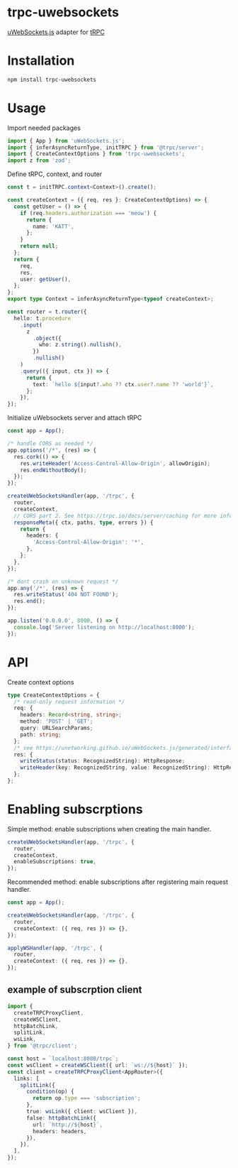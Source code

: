 # trpc-uwebsockets

[uWebSockets.js](https://github.com/uNetworking/uWebSockets.js) adapter for [tRPC](https://trpc.io/)

# Installation

```bash
npm install trpc-uwebsockets
```

# Usage

Import needed packages

```typescript
import { App } from 'uWebSockets.js';
import { inferAsyncReturnType, initTRPC } from '@trpc/server';
import { CreateContextOptions } from 'trpc-uwebsockets';
import z from 'zod';
```

Define tRPC, context, and router

```typescript
const t = initTRPC.context<Context>().create();

const createContext = ({ req, res }: CreateContextOptions) => {
  const getUser = () => {
    if (req.headers.authorization === 'meow') {
      return {
        name: 'KATT',
      };
    }
    return null;
  };
  return {
    req,
    res,
    user: getUser(),
  };
};
export type Context = inferAsyncReturnType<typeof createContext>;

const router = t.router({
  hello: t.procedure
    .input(
      z
        .object({
          who: z.string().nullish(),
        })
        .nullish()
    )
    .query(({ input, ctx }) => {
      return {
        text: `hello ${input?.who ?? ctx.user?.name ?? 'world'}`,
      };
    }),
});
```

Initialize uWebsockets server and attach tRPC

```typescript
const app = App();

/* handle CORS as needed */
app.options('/*', (res) => {
  res.cork(() => {
    res.writeHeader('Access-Control-Allow-Origin', allowOrigin);
    res.endWithoutBody();
  });
});

createUWebSocketsHandler(app, '/trpc', {
  router,
  createContext,
  // CORS part 2. See https://trpc.io/docs/server/caching for more information
  responseMeta({ ctx, paths, type, errors }) {
    return {
      headers: {
        'Access-Control-Allow-Origin': '*',
      },
    };
  },
});

/* dont crash on unknown request */
app.any('/*', (res) => {
  res.writeStatus('404 NOT FOUND');
  res.end();
});

app.listen('0.0.0.0', 8000, () => {
  console.log('Server listening on http://localhost:8000');
});
```

# API

Create context options

```typescript
type CreateContextOptions = {
  /* read-only request information */
  req: {
    headers: Record<string, string>;
    method: 'POST' | 'GET';
    query: URLSearchParams;
    path: string;
  };
  /* see https://unetworking.github.io/uWebSockets.js/generated/interfaces/HttpResponse.html */
  res: {
    writeStatus(status: RecognizedString): HttpResponse;
    writeHeader(key: RecognizedString, value: RecognizedString): HttpResponse;
  };
};
```

# Enabling subscrptions

Simple method: enable subscriptions when creating the main handler.

```typescript
createUWebSocketsHandler(app, '/trpc', {
  router,
  createContext,
  enableSubscriptions: true,
});
```

Recommended method: enable subscriptions after registering main request handler.

<!-- For example, cookies are not accessible inside WSHandler createContext, so in order to implement auth query string param with jwt needs to be implemented. -->

```typescript
const app = App();

createUWebSocketsHandler(app, '/trpc', {
  router,
  createContext: ({ req, res }) => {},
});

applyWSHandler(app, '/trpc', {
  router,
  createContext: ({ req, res }) => {},
});
```

## example of subscrption client

```typescript
import {
  createTRPCProxyClient,
  createWSClient,
  httpBatchLink,
  splitLink,
  wsLink,
} from '@trpc/client';

const host = `localhost:8080/trpc`;
const wsClient = createWSClient({ url: `ws://${host}` });
const client = createTRPCProxyClient<AppRouter>({
  links: [
    splitLink({
      condition(op) {
        return op.type === 'subscription';
      },
      true: wsLink({ client: wsClient }),
      false: httpBatchLink({
        url: `http://${host}`,
        headers: headers,
      }),
    }),
  ],
});
```
